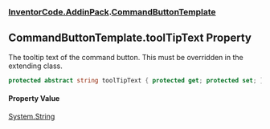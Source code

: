 ### [InventorCode\.AddinPack](InventorCode.AddinPack.md 'InventorCode\.AddinPack').[CommandButtonTemplate](InventorCode.AddinPack.CommandButtonTemplate.md 'InventorCode\.AddinPack\.CommandButtonTemplate')

## CommandButtonTemplate\.toolTipText Property

The tooltip text of the command button\. This must be overridden in the extending class\.

```csharp
protected abstract string toolTipText { protected get; protected set; }
```

#### Property Value
[System\.String](https://learn.microsoft.com/en-us/dotnet/api/system.string 'System\.String')